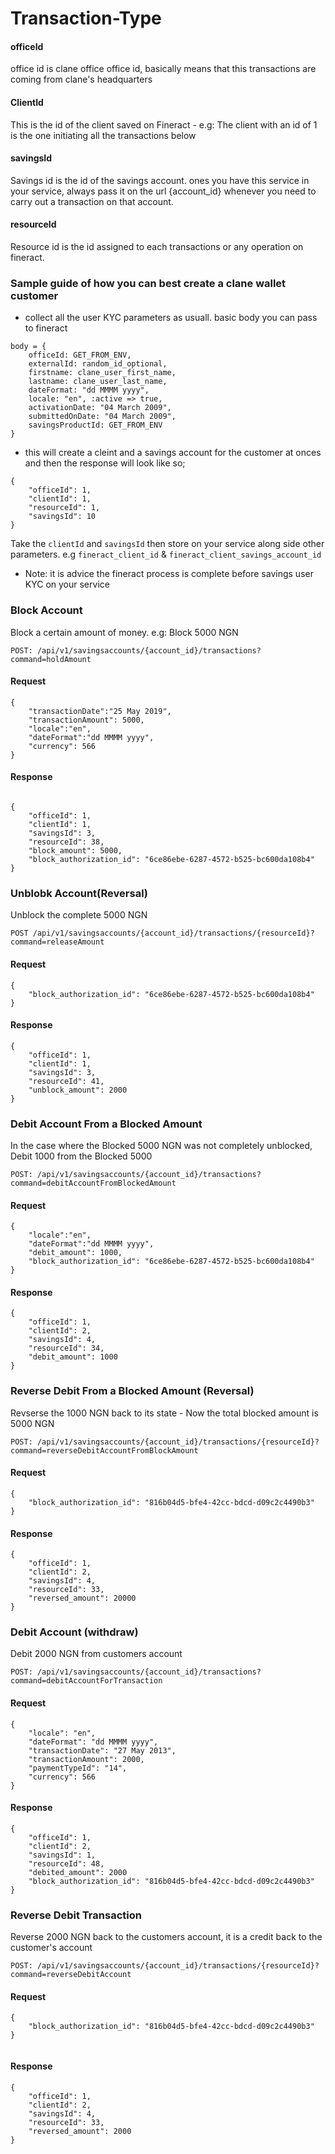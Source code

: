 # Transaction-Type
#### officeId
office id is clane office office id, basically means that this transactions are coming from clane's headquarters

#### ClientId
This is the id of the client saved on Fineract - e.g: The client with an id of 1 is the one initiating all the transactions below

#### savingsId
Savings id is the id of the savings account. ones you have this service in your service, always pass it on the url {account_id} whenever you need to carry out a transaction on that account.

#### resourceId
Resource id is the id assigned to each transactions or any operation on fineract. 

### Sample guide of how you can best create a clane wallet customer

- collect all the user KYC parameters as usuall.
basic body you can pass to fineract
```
body = {
	officeId: GET_FROM_ENV,
	externalId: random_id_optional,
	firstname: clane_user_first_name,
	lastname: clane_user_last_name,
	dateFormat: "dd MMMM yyyy",
	locale: "en", :active => true,
	activationDate: "04 March 2009",
	submittedOnDate: "04 March 2009",
	savingsProductId: GET_FROM_ENV
}
```
- this will create a cleint and a savings account for the customer at onces and then the response will look like so;
```
{
	"officeId": 1,
	"clientId": 1,
	"resourceId": 1,
	"savingsId": 10
}
```
Take the `clientId` and `savingsId` then store on your service along side other parameters. e.g `fineract_client_id` & `fineract_client_savings_account_id`
- Note: it is advice the fineract process is complete before savings user KYC on your service


### Block Account
Block a certain amount of money. e.g: Block 5000 NGN
```
POST: /api/v1/savingsaccounts/{account_id}/transactions?command=holdAmount
```
#### Request
```
{
	"transactionDate":"25 May 2019",
	"transactionAmount": 5000,
	"locale":"en",
	"dateFormat":"dd MMMM yyyy",
	"currency": 566
}
```
#### Response
```

{
	"officeId": 1,
	"clientId": 1,
	"savingsId": 3,
	"resourceId": 38,
	"block_amount": 5000,
	"block_authorization_id": "6ce86ebe-6287-4572-b525-bc600da108b4"
}
```

### Unblobk Account(Reversal)
Unblock the complete 5000 NGN
```
POST /api/v1/savingsaccounts/{account_id}/transactions/{resourceId}?command=releaseAmount
```
#### Request 
```
{
	"block_authorization_id": "6ce86ebe-6287-4572-b525-bc600da108b4"
}
```
#### Response
```
{
	"officeId": 1,
	"clientId": 1,
	"savingsId": 3,
	"resourceId": 41,
	"unblock_amount": 2000
}
```

### Debit Account From a Blocked Amount
In the case where the Blocked 5000 NGN was not completely unblocked, Debit 1000 from the Blocked 5000
```
POST: /api/v1/savingsaccounts/{account_id}/transactions?command=debitAccountFromBlockedAmount
```
#### Request
```
{
	"locale":"en",
	"dateFormat":"dd MMMM yyyy",
	"debit_amount": 1000,
	"block_authorization_id": "6ce86ebe-6287-4572-b525-bc600da108b4"
}
```
#### Response
```
{
	"officeId": 1,
	"clientId": 2,
	"savingsId": 4,
	"resourceId": 34,
	"debit_amount": 1000
}
```
### Reverse Debit From a Blocked Amount (Reversal)
Revserse the 1000 NGN back to its state - Now the total blocked amount is 5000 NGN
```
POST: /api/v1/savingsaccounts/{account_id}/transactions/{resourceId}?command=reverseDebitAccountFromBlockAmount
```
#### Request
```
{
	"block_authorization_id": "816b04d5-bfe4-42cc-bdcd-d09c2c4490b3"
}
```
#### Response
```
{
	"officeId": 1,
	"clientId": 2,
	"savingsId": 4,
	"resourceId": 33,
	"reversed_amount": 20000
}
```

### Debit Account (withdraw)
Debit 2000 NGN from customers account
```
POST: /api/v1/savingsaccounts/{account_id}/transactions?command=debitAccountForTransaction
```
#### Request
```
{
	"locale": "en",
	"dateFormat": "dd MMMM yyyy",
	"transactionDate": "27 May 2013",
	"transactionAmount": 2000,
	"paymentTypeId": "14",
	"currency": 566
}

```
#### Response
```
{
	"officeId": 1,
	"clientId": 2,
	"savingsId": 1,
	"resourceId": 48,
	"debited_amount": 2000
	"block_authorization_id": "816b04d5-bfe4-42cc-bdcd-d09c2c4490b3"
}
```

### Reverse Debit Transaction
Reverse 2000 NGN back to the customers account, it is a credit back to the customer's account
```
POST: /api/v1/savingsaccounts/{account_id}/transactions/{resourceId}?command=reverseDebitAccount
```
#### Request
```
{
	"block_authorization_id": "816b04d5-bfe4-42cc-bdcd-d09c2c4490b3"
}


```
#### Response
```
{
	"officeId": 1,
	"clientId": 2,
	"savingsId": 4,
	"resourceId": 33,
	"reversed_amount": 2000
}

```



















